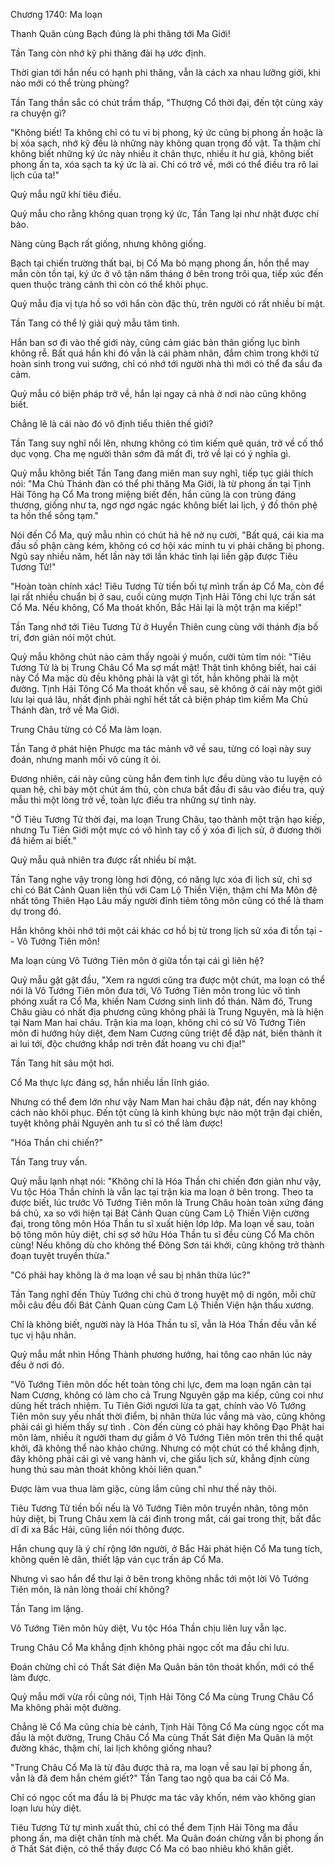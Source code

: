 




Chương 1740: Ma loạn


Thanh Quân cùng Bạch đúng là phi thăng tới Ma Giới!

Tần Tang còn nhớ kỹ phi thăng đài hạ ước định.

Thời gian tới hắn nếu có hạnh phi thăng, vẫn là cách xa nhau lưỡng giới, khi nào mới có thể trùng phùng?

Tần Tang thần sắc có chút trầm thấp, "Thượng Cổ thời đại, đến tột cùng xảy ra chuyện gì?

"Không biết! Ta không chỉ có tu vi bị phong, ký ức cũng bị phong ấn hoặc là bị xóa sạch, nhớ kỹ đều là những này không quan trọng đồ vật. Ta thậm chí không biết những ký ức này nhiều ít chân thực, nhiều ít hư giả, không biết phong ấn ta, xóa sạch ta ký ức là ai. Chỉ có trở về, mới có thể điều tra rõ lai lịch của ta!"

Quỷ mẫu ngữ khí tiêu điều.

Quỷ mẫu cho rằng không quan trọng ký ức, Tần Tang lại như nhặt được chí bảo.

Nàng cùng Bạch rất giống, nhưng không giống.

Bạch tại chiến trường thất bại, bị Cổ Ma bỏ mạng phong ấn, hồn thể may mắn còn tồn tại, ký ức ở vô tận năm tháng ở bên trong trôi qua, tiếp xúc đến quen thuộc tràng cảnh thì còn có thể khôi phục.

Quỷ mẫu địa vị tựa hồ so với hắn còn đặc thù, trên người có rất nhiều bí mật.

Tần Tang có thể lý giải quỷ mẫu tâm tình.

Hắn ban sơ đi vào thế giới này, cũng cảm giác bản thân giống lục bình không rễ. Bất quá hắn khi đó vẫn là cái phàm nhân, đắm chìm trong khởi tử hoàn sinh trong vui sướng, chỉ có nhớ tới người nhà thì mới có thể đa sầu đa cảm.

Quỷ mẫu có biện pháp trở về, hắn lại ngay cả nhà ở nơi nào cũng không biết.

Chẳng lẽ là cái nào đó vô định tiểu thiên thế giới?

Tần Tang suy nghĩ nổi lên, nhưng không có tìm kiếm quê quán, trở về cố thổ dục vọng. Cha mẹ người thân sớm đã mất đi, trở về lại có ý nghĩa gì.

Quỷ mẫu không biết Tần Tang đang miên man suy nghĩ, tiếp tục giải thích nói: "Ma Chủ Thánh đàn có thể phi thăng Ma Giới, là từ phong ấn tại Tịnh Hải Tông hạ Cổ Ma trong miệng biết đến, hắn cũng là con trùng đáng thương, giống như ta, ngơ ngơ ngác ngác không biết lai lịch, ý đồ thôn phệ ta hồn thể sống tạm."

Nói đến Cổ Ma, quỷ mẫu nhìn có chút hả hê nở nụ cười, "Bất quá, cái kia ma đầu số phận càng kém, không có cơ hội xác minh tu vi phải chăng bị phong. Ngủ say nhiều năm, hết lần này tới lần khác tỉnh lại liền gặp được Tiêu Tương Tử!"

"Hoàn toàn chính xác! Tiêu Tương Tử tiền bối tự mình trấn áp Cổ Ma, còn để lại rất nhiều chuẩn bị ở sau, cuối cùng mượn Tịnh Hải Tông chi lực trấn sát Cổ Ma. Nếu không, Cổ Ma thoát khốn, Bắc Hải lại là một trận ma kiếp!"

Tần Tang nhớ tới Tiêu Tương Tử ở Huyền Thiên cung cùng với thánh địa bố trí, đơn giản nói một chút.

Quỷ mẫu không chút nào cảm thấy ngoài ý muốn, cười tủm tỉm nói: "Tiêu Tương Tử là bị Trung Châu Cổ Ma sợ mất mật! Thật tình không biết, hai cái này Cổ Ma mặc dù đều không phải là vật gì tốt, hẳn không phải là một đường. Tịnh Hải Tông Cổ Ma thoát khốn về sau, sẽ không ở cái này một giới lưu lại quá lâu, nhất định phải nghĩ hết tất cả biện pháp tìm kiếm Ma Chủ Thánh đàn, trở về Ma Giới.

Trung Châu từng có Cổ Ma làm loạn.

Tần Tang ở phát hiện Phược ma tác mảnh vỡ về sau, từng có loại này suy đoán, nhưng manh mối vô cùng ít ỏi.

Đương nhiên, cái này cũng cùng hắn đem tinh lực đều dùng vào tu luyện có quan hệ, chỉ bày một chút ám thủ, còn chưa bắt đầu đi sâu vào điều tra, quỷ mẫu thì một lòng trở về, toàn lực điều tra những sự tình này.

"Ở Tiêu Tương Tử thời đại, ma loạn Trung Châu, tạo thành một trận hạo kiếp, nhưng Tu Tiên Giới một mực có vô hình tay cố ý xóa đi lịch sử, ở đương thời đã hiếm ai biết."

Quỷ mẫu quả nhiên tra được rất nhiều bí mật.

Tần Tang nghe vậy trong lòng hơi động, có năng lực xóa đi lịch sử, chỉ sợ chỉ có Bát Cảnh Quan liên thủ với Cam Lộ Thiền Viện, thậm chí Ma Môn đệ nhất tông Thiên Hạo Lâu mấy người đỉnh tiêm tông môn cũng có thể là tham dự trong đó.

Hắn không khỏi nhớ tới một cái khác cơ hồ bị từ trong lịch sử xóa đi tồn tại -- Vô Tướng Tiên môn!

Ma loạn cùng Vô Tướng Tiên môn ở giữa tồn tại cái gì liên hệ?

Quỷ mẫu gật gật đầu, "Xem ra ngươi cũng tra được một chút, ma loạn có thể nói là Vô Tướng Tiên môn đưa tới, Vô Tướng Tiên môn trong lúc vô tình phóng xuất ra Cổ Ma, khiến Nam Cương sinh linh đồ thán. Năm đó, Trung Châu giàu có nhất địa phương cũng không phải là Trung Nguyên, mà là hiện tại Nam Man hai châu. Trận kia ma loạn, không chỉ có sử Vô Tướng Tiên môn đi hướng hủy diệt, đem Nam Cương cũng triệt để đập nát, biến thành ít ai lui tới, độc chướng khắp nơi trên đất hoang vu chi địa!"

Tần Tang hít sâu một hơi.

Cổ Ma thực lực đáng sợ, hắn nhiều lần lĩnh giáo.

Nhưng có thể đem lớn như vậy Nam Man hai châu đập nát, đến nay không cách nào khôi phục. Đến tột cùng là kinh khủng bực nào một trận đại chiến, tuyệt không phải Nguyên anh tu sĩ có thể làm được!

"Hóa Thần chi chiến?"

Tần Tang truy vấn.

Quỷ mẫu lạnh nhạt nói: "Không chỉ là Hóa Thần chi chiến đơn giản như vậy, Vu tộc Hóa Thần chính là vẫn lạc tại trận kia ma loạn ở bên trong. Theo ta được biết, lúc trước Vô Tướng Tiên môn là Trung Châu hoàn toàn xứng đáng bá chủ, xa so với hiện tại Bát Cảnh Quan cùng Cam Lộ Thiền Viện cường đại, trong tông môn Hóa Thần tu sĩ xuất hiện lớp lớp. Ma loạn về sau, toàn bộ tông môn hủy diệt, chỉ sợ sở hữu Hóa Thần tu sĩ đều cùng Cổ Ma chôn cùng! Nếu không dù cho không thể Đông Sơn tái khởi, cũng không trở thành đoạn tuyệt truyền thừa."

"Có phải hay không là ở ma loạn về sau bị nhân thừa lúc?"

Tần Tang nghĩ đến Thủy Tướng chi chủ ở trong huyệt mộ di ngôn, mỗi chữ mỗi câu đều đối Bát Cảnh Quan cùng Cam Lộ Thiền Viện hận thấu xương.

Chỉ là không biết, người này là Hóa Thần tu sĩ, vẫn là Hóa Thần đều vẫn kế tục vị hậu nhân.

Quỷ mẫu mắt nhìn Hồng Thành phương hướng, hai tông cao nhân lúc này đều ở nơi đó.

"Vô Tướng Tiên môn dốc hết toàn tông chi lực, đem ma loạn ngăn cản tại Nam Cương, không có làm cho cả Trung Nguyên gặp ma kiếp, cũng coi như dùng hết trách nhiệm. Tu Tiên Giới ngươi lừa ta gạt, chính vào Vô Tướng Tiên môn suy yếu nhất thời điểm, bị nhân thừa lúc vắng mà vào, cũng không phải cái gì hiếm thấy sự tình . Còn đến cùng có phải hay không Đạo Phật hai môn làm, nhiều ít người tham dự giẫm ở Vô Tướng Tiên môn trên thi thể quật khởi, đã không thể nào khảo chứng. Nhưng có một chút có thể khẳng định, đây không phải cái gì vẻ vang hành vi, che giấu lịch sử, khẳng định cùng hung thủ sau màn thoát không khỏi liên quan."

Được làm vua thua làm giặc, cùng lắm cũng chỉ như thế này thôi.

Tiêu Tương Tử tiền bối nếu là Vô Tướng Tiên môn truyền nhân, tông môn hủy diệt, bị Trung Châu xem là cái đinh trong mắt, cái gai trong thịt, bất đắc dĩ đi xa Bắc Hải, cũng liền nói thông được.

Hắn chung quy là ý chí rộng lớn người, ở Bắc Hải phát hiện Cổ Ma tung tích, không quên lê dân, thiết lập ván cục trấn áp Cổ Ma.

Nhưng vì sao hắn để thư lại ở bên trong không nhắc tới một lời Vô Tướng Tiên môn, là nản lòng thoái chí không?

Tần Tang im lặng.

Vô Tướng Tiên môn hủy diệt, Vu tộc Hóa Thần chịu liên luỵ vẫn lạc.

Trung Châu Cổ Ma khẳng định không phải ngọc cốt ma đầu chi lưu.

Đoán chừng chỉ có Thất Sát điện Ma Quân bản tôn thoát khốn, mới có thể làm được.

Quỷ mẫu mới vừa rồi cũng nói, Tịnh Hải Tông Cổ Ma cùng Trung Châu Cổ Ma không phải một đường.

Chẳng lẽ Cổ Ma cũng chia bè cánh, Tịnh Hải Tông Cổ Ma cùng ngọc cốt ma đầu là một đường, Trung Châu Cổ Ma cùng Thất Sát điện Ma Quân là một đường khác, thậm chí, lai lịch không giống nhau?

"Trung Châu Cổ Ma là từ đâu được thả ra, ma loạn về sau lại bị phong ấn, vẫn là đã đem hắn chém giết?" Tần Tang tao ngộ qua ba cái Cổ Ma.

Chỉ có ngọc cốt ma đầu là bị Phược ma tác vây khốn, ném vào không gian loạn lưu hủy diệt.

Tiêu Tương Tử tự mình xuất thủ, chỉ có thể đem Tịnh Hải Tông ma đầu phong ấn, ma diệt chân tính mà chết. Ma Quân đoán chừng vẫn bị phong ấn ở Thất Sát điện, có thể thấy được Cổ Ma có bao nhiêu khó khăn giết.




